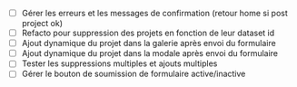 -   [ ] Gérer les erreurs et les messages de confirmation (retour home si post project ok)
-   [ ] Refacto pour suppression des projets en fonction de leur dataset id
-   [ ] Ajout dynamique du projet dans la galerie après envoi du formulaire
-   [ ] Ajout dynamique du projet dans la modale après envoi du formulaire
-   [ ] Tester les suppressions multiples et ajouts multiples
-   [ ] Gérer le bouton de soumission de formulaire active/inactive
